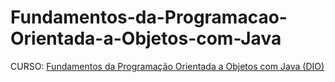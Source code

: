 # Fundamentos-da-Programacao-Orientada-a-Objetos-com-Java
CURSO: [Fundamentos da Programação Orientada a Objetos com Java (DIO)](https://www.dio.me/)
